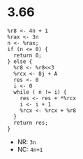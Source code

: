 # 3.66

```
%r8 <- 4n + 1
%rax <- 3n
n <- %rax;
if (n <= 0) {
  return 0;
} else {
  %r8 <- %r8<<3
  %rcx <- 8j + A
  res <- 0
  i <- 0
  while ( n != i) {
    res <- res + *%rcx
    i <- i + 1
    %rcx <- %rcx + %r8
  }
  return res;
}
```

- NR: `3n`
- NC: `4n+1`
